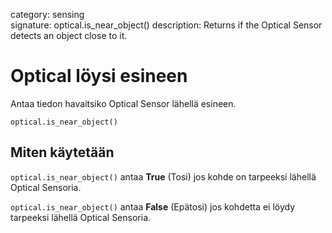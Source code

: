 category: sensing  
signature: optical.is_near_object()
description: Returns if the Optical Sensor detects an object close to it.


# Optical löysi esineen

Antaa tiedon havaitsiko Optical Sensor lähellä esineen.

```don
optical.is_near_object()
```

## Miten käytetään

`optical.is_near_object()` antaa **True** (Tosi) jos kohde on tarpeeksi lähellä Optical Sensoria.

`optical.is_near_object()` antaa **False** (Epätosi) jos kohdetta ei löydy tarpeeksi lähellä Optical Sensoria.


<advanced>
</advanced>